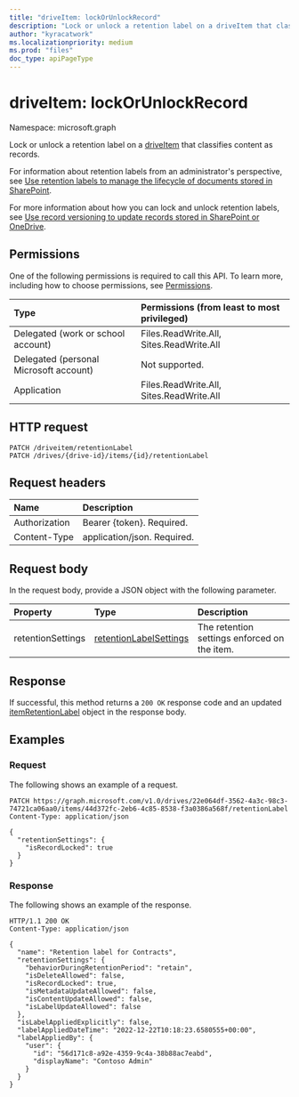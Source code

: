 ```yaml
---
title: "driveItem: lockOrUnlockRecord"
description: "Lock or unlock a retention label on a driveItem that classifies content as records."
author: "kyracatwork"
ms.localizationpriority: medium
ms.prod: "files"
doc_type: apiPageType
---
```


# driveItem: lockOrUnlockRecord

Namespace: microsoft.graph

Lock or unlock a retention label on a [driveItem](../resources/driveitem.md) that classifies content as records.

For information about retention labels from an administrator's perspective, see [Use retention labels to manage the lifecycle of documents stored in SharePoint](/microsoft-365/compliance/auto-apply-retention-labels-scenario).

For more information about how you can lock and unlock retention labels, see [Use record versioning to update records stored in SharePoint or OneDrive](/microsoft-365/compliance/record-versioning).

## Permissions

One of the following permissions is required to call this API. To learn more, including how to choose permissions, see [Permissions](/graph/permissions-reference).

| Type                                   | Permissions (from least to most privileged) |
|:---------------------------------------|:--------------------------------------------|
| Delegated (work or school account)     | Files.ReadWrite.All, Sites.ReadWrite.All    |
| Delegated (personal Microsoft account) | Not supported.                              |
| Application                            | Files.ReadWrite.All, Sites.ReadWrite.All    |

## HTTP request

<!-- {
  "blockType": "ignored"
}
-->
```http
PATCH /driveitem/retentionLabel
PATCH /drives/{drive-id}/items/{id}/retentionLabel
```

## Request headers

|Name|Description|
|:---|:---|
|Authorization|Bearer {token}. Required.|
|Content-Type|application/json. Required.|

## Request body

In the request body, provide a JSON object with the following parameter.

|Property|Type|Description|
|:---|:---|:---|
|retentionSettings|[retentionLabelSettings](../resources/retentionlabelsettings.md) | The retention settings enforced on the item. |

## Response

If successful, this method returns a `200 OK` response code and an updated [itemRetentionLabel](../resources/itemretentionlabel.md) object in the response body.

## Examples

### Request

The following shows an example of a request.

<!-- {
  "blockType": "request",
  "name": "driveItem_lockOrUnlockRecord",
  "sampleKeys": ["22e064df-3562-4a3c-98c3-74721ca06aa0", "44d372fc-2eb6-4c85-8538-f3a0386a568f"]
}
-->

```http
PATCH https://graph.microsoft.com/v1.0/drives/22e064df-3562-4a3c-98c3-74721ca06aa0/items/44d372fc-2eb6-4c85-8538-f3a0386a568f/retentionLabel
Content-Type: application/json

{
  "retentionSettings": {
    "isRecordLocked": true
  }
}
```

### Response

The following shows an example of the response.

<!-- {
  "blockType": "response",
  "truncated": true,
  "@odata.type": "microsoft.graph.itemRetentionLabel"
}
-->
``` http
HTTP/1.1 200 OK
Content-Type: application/json

{
  "name": "Retention label for Contracts",
  "retentionSettings": {
    "behaviorDuringRetentionPeriod": "retain",
    "isDeleteAllowed": false,
    "isRecordLocked": true,
    "isMetadataUpdateAllowed": false,
    "isContentUpdateAllowed": false,
    "isLabelUpdateAllowed": false
  },
  "isLabelAppliedExplicitly": false,
  "labelAppliedDateTime": "2022-12-22T10:18:23.6580555+00:00",
  "labelAppliedBy": {
    "user": {
      "id": "56d171c8-a92e-4359-9c4a-38b88ac7eabd",
      "displayName": "Contoso Admin"
    }
  }
}
```
